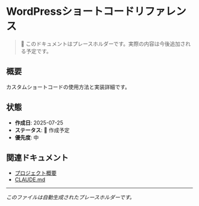 # WordPressショートコードリファレンス

> 📝 このドキュメントはプレースホルダーです。実際の内容は今後追加される予定です。

## 概要

カスタムショートコードの使用方法と実装詳細です。

## 状態

- **作成日**: 2025-07-25
- **ステータス**: 🚧 作成予定
- **優先度**: 中

## 関連ドキュメント

- [プロジェクト概要](../../README.md)
- [CLAUDE.md](../../../CLAUDE.md)

---

_このファイルは自動生成されたプレースホルダーです。_
